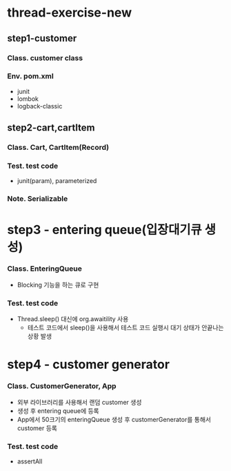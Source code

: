# thread-exercise-new
## step1-customer
### Class. customer class
### Env. pom.xml
- junit
- lombok
- logback-classic

## step2-cart,cartItem
### Class. Cart, CartItem(Record)
### Test. test code 
- junit(param), parameterized
### Note. Serializable

# step3 - entering queue(입장대기큐 생성)
### Class. EnteringQueue
- Blocking 기능을 하는 큐로 구현
### Test. test code
- Thread.sleep() 대신에 org.awaitility 사용
  - 테스트 코드에서 sleep()을 사용해서 테스트 코드 실행시 대기 상태가 안끝나는 상황 발생

# step4 - customer generator
### Class. CustomerGenerator, App
- 외부 라이브러리를 사용해서 랜덤 customer 생성
- 생성 후 entering queue에 등록
- App에서 50크기의 enteringQueue 생성 후 customerGenerator를 통해서 customer 등록
### Test. test code
- assertAll